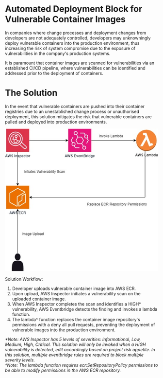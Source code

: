 # Automated Deployment Block for Vulnerable Container Images

In companies where change processes and deployment changes from developers are not adequately controlled, developers may unknowningly deploy vulnerable containers into the production environment, thus increasing the risk of system compromise due to the exposure of vulnerabilities in the company's production systems.

It is paramount that container images are scanned for vulnerabilities via an established CI/CD pipeline, where vulnerabilities can be identified and addressed prior to the deployment of containers. 


# The Solution
In the event that vulnerable containers are pushed into their container registries due to an unestablished change process or unauthorised deployment, this solution mitigates the risk that vulnerable containers are pulled and deployed into production environments.

<img src="https://github.com/SFX20A/SecurityEngineering/blob/main/Mini%20Projects/Automated%20Deployment%20Block%20for%20Vulnerable%20Container%20Images/images/Architecture.jpg" />

Solution Workflow:
1. Developer uploads vulnerable container image into AWS ECR.
2. Upon upload, AWS Inspector initiates a vulnerability scan on the uploaded container image.
3. When AWS Inspector completes the scan and identifies a HIGH* vulnerability, AWS Eventbridge detects the finding and invokes a lambda function.
4. The lambda^ function replaces the container image repository's permissions with a deny all pull requests, preventing the deployment of vulnerable images into the production environment.


<i>*Note: AWS Inspector has 5 levels of severities: Informational, Low, Medium, High, Critical. This solution will only be invoked when a HIGH vulnerability is detected, edit accordingly based on project risk appetite. In this solution, multiple eventbridge rules are required to block multiple severity levels. </i>
<br><i>^Note: The lambda function requires ecr:SetRepositoryPolicy permissions to be able to modify permissions in the AWS ECR repository.</i>